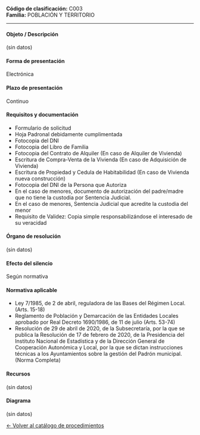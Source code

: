 
**Código de clasificación:** C003  
**Familia:** POBLACIÓN Y TERRITORIO

---

#### Objeto / Descripción

(sin datos)

#### Forma de presentación

Electrónica

#### Plazo de presentación

Continuo

#### Requisitos y documentación


- Formulario de solicitud
- Hoja Padronal debidamente cumplimentada
- Fotocopia del DNI
- Fotocopia del Libro de Familia
- Fotocopia del Contrato de Alquiler  (En caso de Alquiler de Vivienda)
- Escritura de Compra-Venta de la Vivienda (En caso de Adquisición de Vivienda)
- Escritura de Propiedad y Cedula de Habitabilidad (En caso de Vivienda nueva construcción)
- Fotocopia del DNI de la Persona que Autoriza
- En el caso de menores, documento de autorización del padre/madre que no tiene la custodia por Sentencia Judicial.
- En el caso de menores, Sentencia Judicial que acredite la custodia del menor
- Requisito de Validez: Copia simple responsabilizándose el interesado de su veracidad

#### Órgano de resolución

(sin datos)

#### Efecto del silencio

Según normativa

#### Normativa aplicable


- Ley 7/1985, de 2 de abril, reguladora de las Bases del Régimen Local. (Arts. 15-18)
- Reglamento de Población y Demarcación de las Entidades Locales aprobado por Real Decreto 1690/1986, de 11 de julio (Arts. 53-74)
- Resolución de 29 de abril de 2020, de la Subsecretaría, por la que se publica la Resolución de 17 de febrero de 2020, de la Presidencia del Instituto Nacional de Estadística y de la Dirección General de Cooperación Autonómica y Local, por la que se dictan instrucciones técnicas a los Ayuntamientos sobre la gestión del Padrón municipal. (Norma Completa)

#### Recursos

(sin datos)

#### Diagrama

(sin datos)

 
[← Volver al catálogo de procedimientos](../buscador.md)
